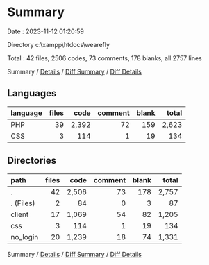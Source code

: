 # Summary

Date : 2023-11-12 01:20:59

Directory c:\\xampp\\htdocs\\wearefly

Total : 42 files,  2506 codes, 73 comments, 178 blanks, all 2757 lines

Summary / [Details](details.md) / [Diff Summary](diff.md) / [Diff Details](diff-details.md)

## Languages
| language | files | code | comment | blank | total |
| :--- | ---: | ---: | ---: | ---: | ---: |
| PHP | 39 | 2,392 | 72 | 159 | 2,623 |
| CSS | 3 | 114 | 1 | 19 | 134 |

## Directories
| path | files | code | comment | blank | total |
| :--- | ---: | ---: | ---: | ---: | ---: |
| . | 42 | 2,506 | 73 | 178 | 2,757 |
| . (Files) | 2 | 84 | 0 | 3 | 87 |
| client | 17 | 1,069 | 54 | 82 | 1,205 |
| css | 3 | 114 | 1 | 19 | 134 |
| no_login | 20 | 1,239 | 18 | 74 | 1,331 |

Summary / [Details](details.md) / [Diff Summary](diff.md) / [Diff Details](diff-details.md)